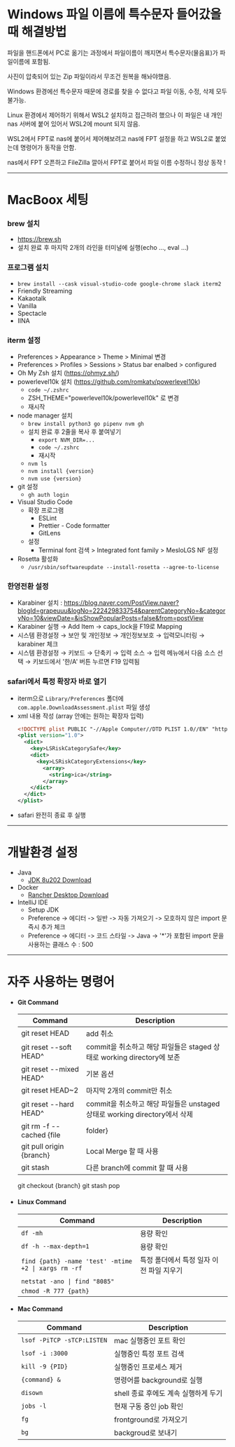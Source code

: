 # Windows 파일 이름에 특수문자 들어갔을 때 해결방법
파일을 핸드폰에서 PC로 옮기는 과정에서 파일이름이 깨지면서 특수문자(물음표)가 파일이름에 포함됨.

사진이 압축되어 있는 Zip 파일이라서 무조건 원복을 해놔야했음.

Windows 환경에선 특수문자 때문에 경로를 찾을 수 없다고 파일 이동, 수정, 삭제 모두 불가능.

Linux 환경에서 제어하기 위해서 WSL2 설치하고 접근하려 했으나 이 파일은 내 개인 nas 서버에 붙어 있어서 WSL2에 mount 되지 않음.

WSL2에서 FPT로 nas에 붙어서 제어해보려고 nas에 FPT 설정을 하고 WSL2로 붙었는데 명령어가 동작을 안함.

nas에서 FPT 오픈하고 FileZilla 깔아서 FPT로 붙어서 파일 이름 수정하니 정상 동작 !

---

# MacBoox 세팅
### brew 설치
- https://brew.sh
- 설치 완료 후 마지막 2개의 라인을 터미널에 실행(echo ..., eval ...)
### 프로그램 설치
- `brew install --cask visual-studio-code google-chrome slack iterm2`
- Friendly Streaming
- Kakaotalk
- Vanilla
- Spectacle
- IINA

### iterm 설정
- Preferences > Appearance > Theme > Minimal 변경
- Preferences > Profiles > Sessions > Status bar enalbed > configured
- Oh My Zsh 설치 (https://ohmyz.sh/)
- powerlevel10k 설치 (https://github.com/romkatv/powerlevel10k)
  - `code ~/.zshrc`
  - ZSH_THEME="powerlevel10k/powerlevel10k" 로 변경
  - 재시작
- node manager 설치
  - `brew install python3 go pipenv nvm gh`
  - 설치 완료 후 2줄을 복사 후 붙여넣기
    - `export NVM_DIR=...`
    - `code ~/.zshrc`
    - 재시작
  - `nvm ls`
  - `nvm install {version}`
  - `nvm use {version}`
- git 설정
  - `gh auth login`
- Visual Studio Code
  - 확장 프로그램
    - ESLint
    - Prettier - Code formatter
    - GitLens
  - 설정
    - Terminal font 검색 > Integrated font family > MesloLGS NF 설정
- Rosetta 활성화
  - `/usr/sbin/softwareupdate --install-rosetta --agree-to-license`

### 한영전환 설정
- Karabiner 설치 : https://blog.naver.com/PostView.naver?blogId=grapeuuu&logNo=222429833754&parentCategoryNo=&categoryNo=10&viewDate=&isShowPopularPosts=false&from=postView
- Karabiner 실행 → Add Item → caps_lock을 F19로 Mapping
- 시스템 환경설정 → 보안 및 개인정보 → 개인정보보호 → 입력모니터링 → karabiner 체크
- 시스템 환경설정 → 키보드 → 단축키 → 입력 소스 → 입력 메뉴에서 다음 소스 선택 → 키보드에서 '한/A' 버튼 누르면 F19 입력됨

### safari에서 특정 확장자 바로 열기
- iterm으로 `Library/Preferences` 폴더에 `com.apple.DownloadAssessment.plist` 파일 생성
- xml 내용 작성 (array 안에는 원하는 확장자 입력)
  ```xml
  <!DOCTYPE plist PUBLIC "-//Apple Computer//DTD PLIST 1.0//EN" "http://www.apple.com-PropertyList-1.0.dtd"> 
  <plist version="1.0"> 
    <dict> 
      <key>LSRiskCategorySafe</key> 
      <dict> 
        <key>LSRiskCategoryExtensions</key> 
          <array> 
            <string>ica</string> 
          </array> 
      </dict> 
    </dict> 
  </plist> 
  ```
- safari 완전히 종료 후 실행

---

# 개발환경 설정
- Java 
  - [JDK 8u202 Download](https://www.oracle.com/kr/java/technologies/javase/javase8-archive-downloads.html)
- Docker
  - [Rancher Desktop Download](https://rancherdesktop.io)
- IntelliJ IDE
  - Setup JDK
  - Preference -> 에디터 -> 일반 -> 자동 가져오기 -> 모호하지 않은 import 문 즉시 추가 체크
  - Preference -> 에디터 -> 코드 스타일 -> Java -> '*'가 포함된 import 문을 사용하는 클래스 수 : 500


---
# 자주 사용하는 명령어
- #### Git Command
  Command | Description
  ---|---
  git reset HEAD | add 취소
  git reset --soft HEAD^ | commit을 취소하고 해당 파일들은 staged 상태로 working directory에 보존
  git reset --mixed HEAD^ | 기본 옵션
  git reset HEAD~2 | 마지막 2개의 commit만 취소
  git reset --hard HEAD^ | commit을 취소하고 해당 파일들은 unstaged 상태로 working directory에서 삭제
  git rm -f --cached {file|folder} | gitignore에 있는 파일/폴더 삭제하기
  git pull origin {branch} | Local Merge 할 때 사용
  git stash | 다른 branch에 commit 할 때 사용
  git checkout {branch}
  git stash pop
  
- #### Linux Command
  Command | Description
  ---|---
  `df -mh` | 용량 확인
  `df -h --max-depth=1` | 용량 확인
  `find {path} -name 'test' -mtime +2 \| xargs rm -rf` | 특정 폴더에서 특정 일자 이전 파일 지우기
  `netstat -ano \| find "8085"` | 
  `chmod -R 777 {path}` | 

- #### Mac Command
  Command | Description
  ---|---
  `lsof -PiTCP -sTCP:LISTEN` | mac 실행중인 포트 확인
  `lsof -i :3000` | 실행중인 특정 포트 검색
  `kill -9 {PID}` | 실행중인 프로세스 제거
  `{command} &` | 명령어를 background로 실행
  `disown` | shell 종료 후에도 계속 실행하게 두기
  `jobs -l` | 현재 구동 중인 job 확인
  `fg` | frontground로 가져오기
  `bg` | backgroud로 보내기